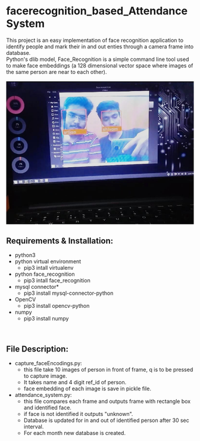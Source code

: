 # facerecognition_based_AttendanceSystem
This project is an easy implementation of face recognition application to identify people and mark their in and out enties through a camera frame into database.
<br />Python's dlib model, Face_Recognition is a simple command line tool used to make face embeddings (a 128 dimensional vector space where images of
the same person are near to each other).
<br />
<br />
![alt text](https://github.com/Shivam0403/facerecognition_based_AttendanceSystem/blob/master/exe.jpeg)
<br />
## Requirements & Installation:
* python3
* python virtual environment
  * pip3 intall virtualenv
* python face_recognition
  * pip3 intall face_recognition
* mysql connector*
  * pip3 install mysql-connector-python
* OpenCV
  * pip3 install opencv-python
* numpy
  * pip3 install numpy
<br />

## File Description:
* capture_faceEncodings.py:
  * this file take 10 images of person in front of frame, q is to be pressed to capture image.
  * It takes name and 4 digit ref_id of person.
  * face embedding of each image is save in pickle file.
* attendance_system.py:
  * this file compares each frame and outputs frame with rectangle box and identified face.
  * if face is not identified it outputs "unknown".
  * Database is updated for in and out of identified person after 30 sec interval.
  * For each month new database is created.
